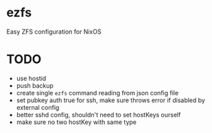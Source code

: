 # ezfs
Easy ZFS configuration for NixOS

# TODO
- use hostid
- push backup
- create single `ezfs` command reading from json config file
- set pubkey auth true for ssh, make sure throws error if disabled by external config
- better sshd config, shouldn't need to set hostKeys ourself
- make sure no two hostKey with same type
